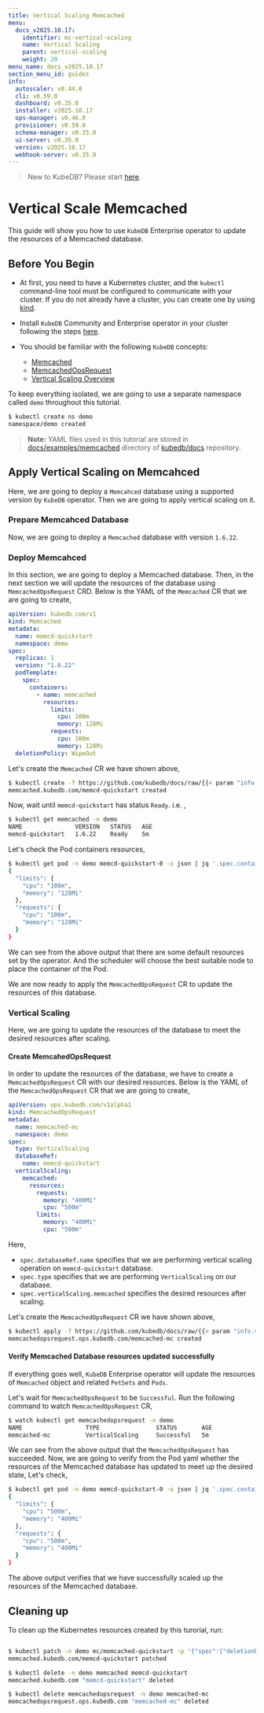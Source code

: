 ```yaml
---
title: Vertical Scaling Memcached
menu:
  docs_v2025.10.17:
    identifier: mc-vertical-scaling
    name: Vertical Scaling
    parent: vertical-scaling
    weight: 20
menu_name: docs_v2025.10.17
section_menu_id: guides
info:
  autoscaler: v0.44.0
  cli: v0.59.0
  dashboard: v0.35.0
  installer: v2025.10.17
  ops-manager: v0.46.0
  provisioner: v0.59.0
  schema-manager: v0.35.0
  ui-server: v0.35.0
  version: v2025.10.17
  webhook-server: v0.35.0
---
```


> New to KubeDB? Please start [here](/docs/v2025.10.17/README).

# Vertical Scale Memcached

This guide will show you how to use `KubeDB` Enterprise operator to update the resources of a Memcached database.

## Before You Begin

- At first, you need to have a Kubernetes cluster, and the `kubectl` command-line tool must be configured to communicate with your cluster. If you do not already have a cluster, you can create one by using [kind](https://kind.sigs.k8s.io/docs/user/quick-start/).

- Install `KubeDB` Community and Enterprise operator in your cluster following the steps [here](/docs/v2025.10.17/setup/README).

- You should be familiar with the following `KubeDB` concepts:
  - [Memcached](/docs/v2025.10.17/guides/memcached/concepts/memcached)
  - [MemcachedOpsRequest](/docs/v2025.10.17/guides/memcached/concepts/memcached-opsrequest)
  - [Vertical Scaling Overview](/docs/v2025.10.17/guides/memcached/scaling/vertical-scaling/overview)

To keep everything isolated, we are going to use a separate namespace called `demo` throughout this tutorial.

```bash
$ kubectl create ns demo
namespace/demo created
```

> **Note:** YAML files used in this tutorial are stored in [docs/examples/memcached](/docs/v2025.10.17/examples/memcached) directory of [kubedb/docs](https://github.com/kubedb/docs) repository.

## Apply Vertical Scaling on Memcahced

Here, we are going to deploy a  `Memcahced` database using a supported version by `KubeDB` operator. Then we are going to apply vertical scaling on it.

### Prepare Memcahced Database

Now, we are going to deploy a `Memcached` database with version `1.6.22`.

### Deploy Memcahced

In this section, we are going to deploy a Memcached database. Then, in the next section we will update the resources of the database using `MemcachedOpsRequest` CRD. Below is the YAML of the `Memcached` CR that we are going to create,

```yaml
apiVersion: kubedb.com/v1
kind: Memcached
metadata:
  name: memcd-quickstart
  namespace: demo
spec:
  replicas: 1
  version: "1.6.22"
  podTemplate:
    spec:
      containers:
        - name: memcached
          resources:
            limits:
              cpu: 100m
              memory: 128Mi
            requests:
              cpu: 100m
              memory: 128Mi
  deletionPolicy: WipeOut
```

Let's create the `Memcached` CR we have shown above, 

```bash
$ kubectl create -f https://github.com/kubedb/docs/raw/{{< param "info.version" >}}/docs/examples/memcached/scaling/memcached-vertical.yaml
memcached.kubedb.com/memcd-quickstart created
```

Now, wait until `memcd-quickstart` has status `Ready`. i.e. ,

```bash
$ kubectl get memcached -n demo
NAME               VERSION   STATUS   AGE
memcd-quickstart   1.6.22    Ready    5m
```

Let's check the Pod containers resources,

```bash
$ kubectl get pod -n demo memcd-quickstart-0 -o json | jq '.spec.containers[].resources'
{
  "limits": {
    "cpu": "100m",
    "memory": "128Mi"
  },
  "requests": {
    "cpu": "100m",
    "memory": "128Mi"
  }
}
```

We can see from the above output that there are some default resources set by the operator. And the scheduler will choose the best suitable node to place the container of the Pod.

We are now ready to apply the `MemcachedOpsRequest` CR to update the resources of this database.

### Vertical Scaling

Here, we are going to update the resources of the database to meet the desired resources after scaling.

#### Create MemcahedOpsRequest

In order to update the resources of the database, we have to create a `MemcachedOpsRequest` CR with our desired resources. Below is the YAML of the `MemcachedOpsRequest` CR that we are going to create,

```yaml
apiVersion: ops.kubedb.com/v1alpha1
kind: MemcachedOpsRequest
metadata:
  name: memcached-mc
  namespace: demo
spec:
  type: VerticalScaling
  databaseRef:
    name: memcd-quickstart
  verticalScaling:
    memcached:
      resources:
        requests:
          memory: "400Mi"
          cpu: "500m"
        limits:
          memory: "400Mi"
          cpu: "500m"
```

Here,

- `spec.databaseRef.name` specifies that we are performing vertical scaling operation on `memcd-quickstart` database.
- `spec.type` specifies that we are performing `VerticalScaling` on our database.
- `spec.verticalScaling.memcached` specifies the desired resources after scaling.

Let's create the `MemcachedOpsRequest` CR we have shown above,

```bash
$ kubectl apply -f https://github.com/kubedb/docs/raw/{{< param "info.version" >}}/docs/examples/memcached/scaling/vertical-scaling.yaml
memcachedopsrequest.ops.kubedb.com/memcached-mc created
```

#### Verify Memcached Database resources updated successfully 

If everything goes well, `KubeDB` Enterprise operator will update the resources of `Memcached` object and related `PetSets` and `Pods`.

Let's wait for `MemcachedOpsRequest` to be `Successful`.  Run the following command to watch `MemcachedOpsRequest` CR,

```bash
$ watch kubectl get memcachedopsrequest -n demo
NAME                  TYPE                STATUS       AGE
memcached-mc          VerticalScaling     Successful   5m
```

We can see from the above output that the `MemcachedOpsRequest` has succeeded. 
Now, we are going to verify from the Pod yaml whether the resources of the Memcached database has updated to meet up the desired state, Let's check,

```bash
$ kubectl get pod -n demo memcd-quickstart-0 -o json | jq '.spec.containers[].resources'
{
  "limits": {
    "cpu": "500m",
    "memory": "400Mi"
  },
  "requests": {
    "cpu": "500m",
    "memory": "400Mi"
  }
}
```

The above output verifies that we have successfully scaled up the resources of the Memcached database.

## Cleaning up

To clean up the Kubernetes resources created by this turorial, run:

```bash

$ kubectl patch -n demo mc/memcached-quickstart -p '{"spec":{"deletionPolicy":"WipeOut"}}' --type="merge"
memcached.kubedb.com/memcd-quickstart patched

$ kubectl delete -n demo memcached memcd-quickstart
memcached.kubedb.com "memcd-quickstart" deleted

$ kubectl delete memcachedopsrequest -n demo memcached-mc
memcachedopsrequest.ops.kubedb.com "memcached-mc" deleted
```